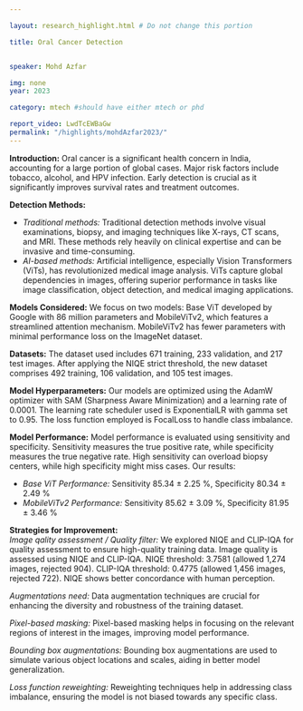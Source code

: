 ```yaml
---

layout: research_highlight.html # Do not change this portion

title: Oral Cancer Detection


speaker: Mohd Azfar

img: none
year: 2023

category: mtech #should have either mtech or phd

report_video: LwdTcEWBaGw
permalink: "/highlights/mohdAzfar2023/"
---
```


**Introduction:**
Oral cancer is a significant health concern in India, accounting for a large portion of global cases. Major risk factors include tobacco, alcohol, and HPV infection. Early detection is crucial as it significantly improves survival rates and treatment outcomes.

**Detection Methods:**
- *Traditional methods:* Traditional detection methods involve visual examinations, biopsy, and imaging techniques like X-rays, CT scans, and MRI. These methods rely heavily on clinical expertise and can be invasive and time-consuming.
- *AI-based methods:* Artificial intelligence, especially Vision Transformers (ViTs), has revolutionized medical image analysis. ViTs capture global dependencies in images, offering superior performance in tasks like image classification, object detection, and medical imaging applications.
  
**Models Considered:**
We focus on two models: Base ViT developed by Google with 86 million parameters and MobileViTv2, which features a streamlined attention mechanism. MobileViTv2 has fewer parameters with minimal performance loss on the ImageNet dataset.

**Datasets:**
The dataset used includes 671 training, 233 validation, and 217 test images. After applying the NIQE strict threshold, the new dataset comprises 492 training,
106 validation, and 105 test images.

**Model Hyperparameters:**
Our models are optimized using the AdamW optimizer with SAM (Sharpness Aware Minimization) and a learning rate of 0.0001. The learning rate scheduler used is ExponentialLR with gamma set to 0.95. The loss function employed is FocalLoss to handle class imbalance.

**Model Performance:** 
Model performance is evaluated using sensitivity and specificity. Sensitivity measures the true positive rate, while specificity measures the true negative
rate. High sensitivity can overload biopsy centers, while high specificity might miss cases. Our results:
- *Base ViT Performance:* Sensitivity 85.34 ± 2.25 %, Specificity 80.34 ± 2.49 %
- *MobileViTv2 Performance:* Sensitivity 85.62 ± 3.09 %, Specificity 81.95 ± 3.46 %

**Strategies for Improvement:**  
*Image qality assessment / Quality filter:* We explored NIQE and CLIP-IQA for quality assessment to ensure high-quality training data. Image quality is assessed using NIQE and CLIP-IQA. NIQE threshold: 3.7581 (allowed 1,274 images, rejected 904). CLIP-IQA threshold: 0.4775 (allowed 1,456 images, rejected 722). NIQE shows better concordance with human perception.

*Augmentations need:* Data augmentation techniques are crucial for enhancing the diversity and robustness of the training dataset.

*Pixel-based masking:* Pixel-based masking helps in focusing on the relevant regions of interest in the images, improving model performance.

*Bounding box augmentations:* Bounding box augmentations are used to simulate various object locations and scales, aiding in better model generalization.

*Loss function reweighting:* Reweighting techniques help in addressing class imbalance, ensuring the model is not biased towards any specific class.